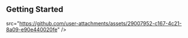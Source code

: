 ## Getting Started


src="https://github.com/user-attachments/assets/29007952-c167-4c21-8a09-e90e440020fe" />

